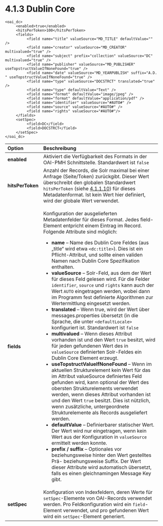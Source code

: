 # 4.1.3 Dublin Core

```markup
<oai_dc>
     <enabled>true</enabled>
     <hitsPerToken>100</hitsPerToken>
     <fields>
          <field name="title" valueSource="MD_TITLE" defaultValue="" />
          <field name="creator" valueSource="MD_CREATOR" multivalued="true" />
          <field name="subject" prefix="collection" valueSource="DC" multivalued="true" />
          <field name="publisher" valueSource="MD_PUBLISHER" useTopstructValueIfNoneFound="true" />
          <field name="date" valueSource="MD_YEARPUBLISH" suffix="A.D. " useTopstructValueIfNoneFound="true" />
          <field name="type" valueSource="DOCSTRCT" translated="true" />
          <field name="type" defaultValue="Text" />
          <field name="format" defaultValue="image/jpeg" />
          <field name="format" defaultValue="application/pdf" />
          <field name="identifier" valueSource="#AUTO#" />
          <field name="source" valueSource="#AUTO#" />
          <field name="rights" valueSource="#AUTO#"/>
     </fields>
     <setSpec>
          <field>DC</field>
          <field>DOCSTRCT</field>
     </setSpec>
</oai_dc>
```

<table>
  <thead>
    <tr>
      <th style="text-align:left"><b>Option</b>
      </th>
      <th style="text-align:left">Beschreibung</th>
    </tr>
  </thead>
  <tbody>
    <tr>
      <td style="text-align:left"><b>enabled</b>
      </td>
      <td style="text-align:left">Aktiviert die Verfügbarkeit des Formats in der OAI-PMH Schnittstelle.
        Standardwert ist <code>false</code>
      </td>
    </tr>
    <tr>
      <td style="text-align:left"><b>hitsPerToken</b>
      </td>
      <td style="text-align:left">Anzahl der Records, die Solr maximal bei einer Anfrage (Seite/Token) zurückgibt.
        Dieser Wert überschreibt den globalen Standardwert <code>hitsPerToken</code> (siehe
        <a
        href="hauptkonfiguration.md#H4.1.10.Parameter:hitsPerToken">4.1.1.10</a>) für dieses Metadatenformat. Ist kein Wert hier definiert,
          wird der globale Wert verwendet.</td>
    </tr>
    <tr>
      <td style="text-align:left"><b>fields</b>
      </td>
      <td style="text-align:left">
        <p>Konfiguration der ausgelieferten Metadatenfelder für dieses Format. Jedes
          field-Element entpricht einem Eintrag im Record. Folgende Attribute sind
          möglich:</p>
        <ul>
          <li><b>name</b> – Name des Dublin Core Feldes (aus „title“ wird etwa <code>&lt;dc:title&gt;</code>).
            Dies ist ein Pflicht-Attribut, und sollte einen validen Namen nach Dublin
            Core Spezifikation enthalten.</li>
          <li><b>valueSource</b> – Solr-Feld, aus dem der Wert für dieses Feld gelesen
            wird. Für die Felder <code>identifier</code>, <code>source</code> und <code>rights</code> kann
            auch der Wert <code>AUTO</code> eingetragen werden, wobei dann im Programm
            fest definierte Algorithmen zur Wertermittlung eingesetzt werden.</li>
          <li><b>translated</b> – Wenn true, wird der Wert über messages.properties übersetzt
            (in die Sprache, die unter <code>&lt;defaultLocale&gt;</code> konfiguriert
            ist. Standardwert ist <code>false</code>
          </li>
          <li><b>multivalued</b> – Wenn dieses Attribut vorhanden ist und den Wert <code>true</code> besitzt,
            wird für jeden gefundenen Wert des in <code>valueSource</code> definierten
            Solr-Feldes ein Dublin Core Element erzeugt.</li>
          <li><b>useTopstructValueIfNoneFound</b> – Wenn im aktuellen Strukturelement
            kein Wert für das im Attribut valueSource definiertes Feld gefunden wird,
            kann optional der Wert des obersten Strukturelements verwendet werden,
            wenn dieses Attribut vorhanden ist und den Wert <code>true</code> besitzt.
            Dies ist nützlich, wenn zusätzliche, untergeordnete Strukturelemente als
            Records ausgeliefert werden.</li>
          <li><b>defaultValue</b> – Definierbarer statischer Wert. Der Wert wird nur
            eingetragen, wenn kein Wert aus der Konfiguration in <code>valueSource</code> ermittelt
            werden konnte.</li>
          <li><b>prefix / suffix</b> – Optionales vor beziehungsweise hinter den Wert
            gestelltes Prä- beziehungsweise Suffix. Der Wert dieser Attribute wird
            automatisch übersetzt, falls es einen gleichnamingen Message Key gibt.</li>
        </ul>
      </td>
    </tr>
    <tr>
      <td style="text-align:left"><b>setSpec</b>
      </td>
      <td style="text-align:left">Konfiguration von Indexfeldern, deren Werte für <code>setSpec</code>-Elemente
        von OAI-Records verwendet werden. Pro Feldkonfiguration wird ein <code>field</code>-Element
        verwendet, und pro gefundenen Wert wird ein <code>setSpec</code>-Element
        generiert.</td>
    </tr>
  </tbody>
</table>